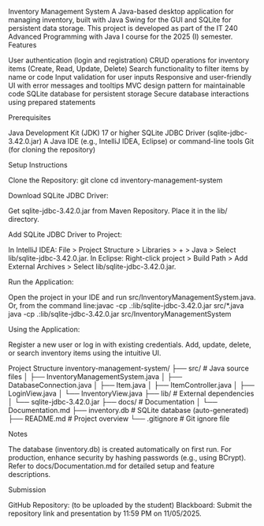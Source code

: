 Inventory Management System
A Java-based desktop application for managing inventory, built with Java Swing for the GUI and SQLite for persistent data storage. This project is developed as part of the IT 240 Advanced Programming with Java I course for the 2025 (I) semester.
Features

User authentication (login and registration)
CRUD operations for inventory items (Create, Read, Update, Delete)
Search functionality to filter items by name or code
Input validation for user inputs
Responsive and user-friendly UI with error messages and tooltips
MVC design pattern for maintainable code
SQLite database for persistent storage
Secure database interactions using prepared statements

Prerequisites

Java Development Kit (JDK) 17 or higher
SQLite JDBC Driver (sqlite-jdbc-3.42.0.jar)
A Java IDE (e.g., IntelliJ IDEA, Eclipse) or command-line tools
Git (for cloning the repository)

Setup Instructions

Clone the Repository:
git clone <repository-url>
cd inventory-management-system


Download SQLite JDBC Driver:

Get sqlite-jdbc-3.42.0.jar from Maven Repository.
Place it in the lib/ directory.


Add SQLite JDBC Driver to Project:

In IntelliJ IDEA: File > Project Structure > Libraries > + > Java > Select lib/sqlite-jdbc-3.42.0.jar.
In Eclipse: Right-click project > Build Path > Add External Archives > Select lib/sqlite-jdbc-3.42.0.jar.


Run the Application:

Open the project in your IDE and run src/InventoryManagementSystem.java.
Or, from the command line:javac -cp .:lib/sqlite-jdbc-3.42.0.jar src/*.java
java -cp .:lib/sqlite-jdbc-3.42.0.jar src/InventoryManagementSystem




Using the Application:

Register a new user or log in with existing credentials.
Add, update, delete, or search inventory items using the intuitive UI.



Project Structure
inventory-management-system/
├── src/                          # Java source files
│   ├── InventoryManagementSystem.java
│   ├── DatabaseConnection.java
│   ├── Item.java
│   ├── ItemController.java
│   ├── LoginView.java
│   └── InventoryView.java
├── lib/                          # External dependencies
│   └── sqlite-jdbc-3.42.0.jar
├── docs/                         # Documentation
│   └── Documentation.md
├── inventory.db                  # SQLite database (auto-generated)
├── README.md                     # Project overview
└── .gitignore                    # Git ignore file

Notes

The database (inventory.db) is created automatically on first run.
For production, enhance security by hashing passwords (e.g., using BCrypt).
Refer to docs/Documentation.md for detailed setup and feature descriptions.

Submission

GitHub Repository: <repository-url> (to be uploaded by the student)
Blackboard: Submit the repository link and presentation by 11:59 PM on 11/05/2025.

